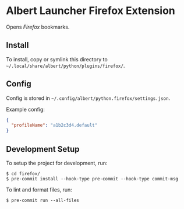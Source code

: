 # Albert Launcher Firefox Extension
Opens *Firefox* bookmarks.

## Install
To install, copy or symlink this directory to `~/.local/share/albert/python/plugins/firefox/`.

## Config
Config is stored in `~/.config/albert/python.firefox/settings.json`.

Example config:

```json
{
  "profileName": "a1b2c3d4.default"
}
```

## Development Setup
To setup the project for development, run:

    $ cd firefox/
    $ pre-commit install --hook-type pre-commit --hook-type commit-msg

To lint and format files, run:

    $ pre-commit run --all-files
